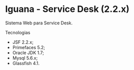 Iguana - Service Desk (2.2.x)
=======
Sistema Web para Service Desk.

Tecnologias

 - JSF 2.2.x;
 - Primefaces 5.2;
 - Oracle JDK 1.7;
 - Mysql 5.6.x;
 - Glassfish 4.1.
